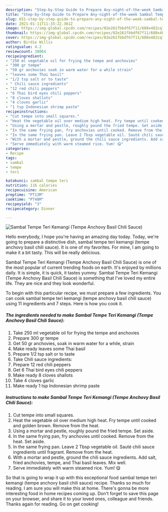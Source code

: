 ```yaml
---
description: "Step-by-Step Guide to Prepare Any-night-of-the-week Sambal Tempe Teri Kemangi (Tempe Anchovy Basil Chili Sauce)"
title: "Step-by-Step Guide to Prepare Any-night-of-the-week Sambal Tempe Teri Kemangi (Tempe Anchovy Basil Chili Sauce)"
slug: 651-step-by-step-guide-to-prepare-any-night-of-the-week-sambal-tempe-teri-kemangi-tempe-anchovy-basil-chili-sauce
date: 2021-01-11T11:33:22.361Z
image: https://img-global.cpcdn.com/recipes/02e261fbbdf67f11/680x482cq70/sambal-tempe-teri-kemangi-tempe-anchovy-basil-chili-sauce-recipe-main-photo.jpg
thumbnail: https://img-global.cpcdn.com/recipes/02e261fbbdf67f11/680x482cq70/sambal-tempe-teri-kemangi-tempe-anchovy-basil-chili-sauce-recipe-main-photo.jpg
cover: https://img-global.cpcdn.com/recipes/02e261fbbdf67f11/680x482cq70/sambal-tempe-teri-kemangi-tempe-anchovy-basil-chili-sauce-recipe-main-photo.jpg
author: Birdie Willis
ratingvalue: 4.2
reviewcount: 38064
recipeingredient:
- "250 ml vegetable oil for frying the tempe and anchovies"
- "300 gr tempe"
- "50 gr anchovies soak in warm water for a while strain"
- "leaves some Thai basil"
- "1/2 tsp salt or to taste"
- " Chili sauce ingredients"
- "12 red chili peppers"
- "6 Thai bird eyes chili peppers"
- "8 cloves shallots"
- "4 cloves garlic"
- "1 tsp Indonesian shrimp paste"
recipeinstructions:
- "Cut tempe into small squares."
- "Heat the vegetable oil over medium high heat. Fry tempe until cooked and golden brown. Remove from the heat."
- "Using a mortar and pestle, roughly pound the fried tempe. Set aside."
- "In the same frying pan, fry anchovies until cooked. Remove from the heat. Set aside."
- "In the same frying pan. Leave 2 Tbsp vegetable oil. Sauté chili sauce ingredients until fragrant. Remove from the heat."
- "With a mortar and pestle, ground the chili sauce ingredients. Add salt, fried anchovies, tempe, and Thai basil leaves. Mix well."
- "Serve immediately with warm steamed rice. Yum! 😋"
categories:
- Recipe
tags:
- sambal
- tempe
- teri

katakunci: sambal tempe teri 
nutrition: 116 calories
recipecuisine: American
preptime: "PT13M"
cooktime: "PT48M"
recipeyield: "3"
recipecategory: Dinner

---
```



![Sambal Tempe Teri Kemangi (Tempe Anchovy Basil Chili Sauce)](https://img-global.cpcdn.com/recipes/02e261fbbdf67f11/680x482cq70/sambal-tempe-teri-kemangi-tempe-anchovy-basil-chili-sauce-recipe-main-photo.jpg)

Hello everybody, I hope you're having an amazing day today. Today, we're going to prepare a distinctive dish, sambal tempe teri kemangi (tempe anchovy basil chili sauce). It is one of my favorites. For mine, I am going to make it a bit tasty. This will be really delicious.



Sambal Tempe Teri Kemangi (Tempe Anchovy Basil Chili Sauce) is one of the most popular of current trending foods on earth. It's enjoyed by millions daily. It is simple, it is quick, it tastes yummy. Sambal Tempe Teri Kemangi (Tempe Anchovy Basil Chili Sauce) is something that I've loved my entire life. They are nice and they look wonderful.


To begin with this particular recipe, we must prepare a few ingredients. You can cook sambal tempe teri kemangi (tempe anchovy basil chili sauce) using 11 ingredients and 7 steps. Here is how you cook it.

<!--inarticleads1-->

##### The ingredients needed to make Sambal Tempe Teri Kemangi (Tempe Anchovy Basil Chili Sauce):

1. Take 250 ml vegetable oil for frying the tempe and anchovies
1. Prepare 300 gr tempe
1. Get 50 gr anchovies, soak in warm water for a while, strain
1. Make ready leaves some Thai basil
1. Prepare 1/2 tsp salt or to taste
1. Take  Chili sauce ingredients:
1. Prepare 12 red chili peppers
1. Get 6 Thai bird eyes chili peppers
1. Make ready 8 cloves shallots
1. Take 4 cloves garlic
1. Make ready 1 tsp Indonesian shrimp paste




<!--inarticleads2-->

##### Instructions to make Sambal Tempe Teri Kemangi (Tempe Anchovy Basil Chili Sauce):

1. Cut tempe into small squares.
1. Heat the vegetable oil over medium high heat. Fry tempe until cooked and golden brown. Remove from the heat.
1. Using a mortar and pestle, roughly pound the fried tempe. Set aside.
1. In the same frying pan, fry anchovies until cooked. Remove from the heat. Set aside.
1. In the same frying pan. Leave 2 Tbsp vegetable oil. Sauté chili sauce ingredients until fragrant. Remove from the heat.
1. With a mortar and pestle, ground the chili sauce ingredients. Add salt, fried anchovies, tempe, and Thai basil leaves. Mix well.
1. Serve immediately with warm steamed rice. Yum! 😋




So that is going to wrap it up with this exceptional food sambal tempe teri kemangi (tempe anchovy basil chili sauce) recipe. Thanks so much for reading. I am sure you will make this at home. There's gonna be more interesting food in home recipes coming up. Don't forget to save this page on your browser, and share it to your loved ones, colleague and friends. Thanks again for reading. Go on get cooking!
